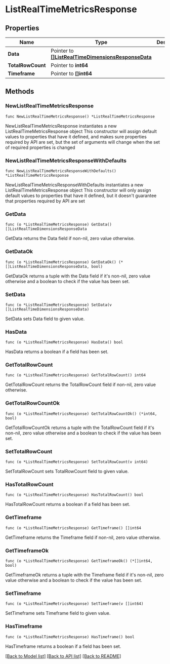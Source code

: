 # ListRealTimeMetricsResponse

## Properties

Name | Type | Description | Notes
------------ | ------------- | ------------- | -------------
**Data** | Pointer to [**[]ListRealTimeDimensionsResponseData**](ListRealTimeDimensionsResponseData.md) |  | [optional] 
**TotalRowCount** | Pointer to **int64** |  | [optional] 
**Timeframe** | Pointer to **[]int64** |  | [optional] 

## Methods

### NewListRealTimeMetricsResponse

`func NewListRealTimeMetricsResponse() *ListRealTimeMetricsResponse`

NewListRealTimeMetricsResponse instantiates a new ListRealTimeMetricsResponse object
This constructor will assign default values to properties that have it defined,
and makes sure properties required by API are set, but the set of arguments
will change when the set of required properties is changed

### NewListRealTimeMetricsResponseWithDefaults

`func NewListRealTimeMetricsResponseWithDefaults() *ListRealTimeMetricsResponse`

NewListRealTimeMetricsResponseWithDefaults instantiates a new ListRealTimeMetricsResponse object
This constructor will only assign default values to properties that have it defined,
but it doesn't guarantee that properties required by API are set

### GetData

`func (o *ListRealTimeMetricsResponse) GetData() []ListRealTimeDimensionsResponseData`

GetData returns the Data field if non-nil, zero value otherwise.

### GetDataOk

`func (o *ListRealTimeMetricsResponse) GetDataOk() (*[]ListRealTimeDimensionsResponseData, bool)`

GetDataOk returns a tuple with the Data field if it's non-nil, zero value otherwise
and a boolean to check if the value has been set.

### SetData

`func (o *ListRealTimeMetricsResponse) SetData(v []ListRealTimeDimensionsResponseData)`

SetData sets Data field to given value.

### HasData

`func (o *ListRealTimeMetricsResponse) HasData() bool`

HasData returns a boolean if a field has been set.

### GetTotalRowCount

`func (o *ListRealTimeMetricsResponse) GetTotalRowCount() int64`

GetTotalRowCount returns the TotalRowCount field if non-nil, zero value otherwise.

### GetTotalRowCountOk

`func (o *ListRealTimeMetricsResponse) GetTotalRowCountOk() (*int64, bool)`

GetTotalRowCountOk returns a tuple with the TotalRowCount field if it's non-nil, zero value otherwise
and a boolean to check if the value has been set.

### SetTotalRowCount

`func (o *ListRealTimeMetricsResponse) SetTotalRowCount(v int64)`

SetTotalRowCount sets TotalRowCount field to given value.

### HasTotalRowCount

`func (o *ListRealTimeMetricsResponse) HasTotalRowCount() bool`

HasTotalRowCount returns a boolean if a field has been set.

### GetTimeframe

`func (o *ListRealTimeMetricsResponse) GetTimeframe() []int64`

GetTimeframe returns the Timeframe field if non-nil, zero value otherwise.

### GetTimeframeOk

`func (o *ListRealTimeMetricsResponse) GetTimeframeOk() (*[]int64, bool)`

GetTimeframeOk returns a tuple with the Timeframe field if it's non-nil, zero value otherwise
and a boolean to check if the value has been set.

### SetTimeframe

`func (o *ListRealTimeMetricsResponse) SetTimeframe(v []int64)`

SetTimeframe sets Timeframe field to given value.

### HasTimeframe

`func (o *ListRealTimeMetricsResponse) HasTimeframe() bool`

HasTimeframe returns a boolean if a field has been set.


[[Back to Model list]](../README.md#documentation-for-models) [[Back to API list]](../README.md#documentation-for-api-endpoints) [[Back to README]](../README.md)


